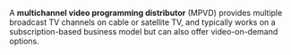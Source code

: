 A **multichannel video programming distributor** (MPVD) provides multiple broadcast TV channels on cable or satellite TV, and typically works on a subscription-based business model but can also offer video-on-demand options.
